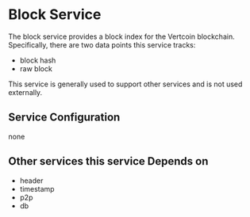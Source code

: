 # Block Service

The block service provides a block index for the Vertcoin blockchain. Specifically, there are two data points this service tracks:

- block hash
- raw block

This service is generally used to support other services and is not used externally.

## Service Configuration

none

## Other services this service Depends on

- header
- timestamp
- p2p
- db

